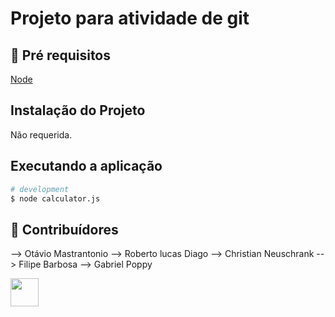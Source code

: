 # Projeto para atividade de git
 
## 🔐 Pré requisitos

<a href="https://nodejs.dev/">Node</a> &nbsp;

## Instalação do Projeto

Não requerida.

## Executando a aplicação

```bash
# development
$ node calculator.js
```

## 🤝 Contribuídores

--> Otávio Mastrantonio
--> Roberto lucas Diago
--> Christian Neuschrank
--> Filipe Barbosa
--> Gabriel Poppy

<a href="https://github.com/angelogluz"><img src="https://github.com/angelogluz.png" width="45" height="45"></a> &nbsp;

